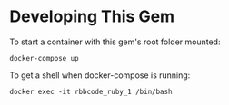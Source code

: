 # Developing This Gem

To start a container with this gem's root folder mounted:

    docker-compose up

To get a shell when docker-compose is running:

    docker exec -it rbbcode_ruby_1 /bin/bash